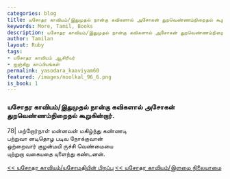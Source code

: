 ```yaml
---  
categories: blog  
title: யசோதர காவியம்/இதுமுதல் நான்கு கவிகளால் அசோகன் துறவெண்ணம்நிறைதல் கூறுகின்றார்.
keywords: More, Tamil, Books  
description: யசோதர காவியம்/இதுமுதல் நான்கு கவிகளால் அசோகன் துறவெண்ணம்நிறைதல் கூறுகின்றார்.
author: Tamilan  
layout: Ruby  
tags:     
- யசோதர காவியம் ஆசிரியர்
- ஐஞ்சிறு காப்பியங்கள்
permalink: yasodara_kaaviyam60  
featured: /images/noolkal_96_6.png  
is_book: 1
---  
```



### யசோதர காவியம்/இதுமுதல் நான்கு கவிகளால் அசோகன் துறவெண்ணம்நிறைதல் கூறுகின்றார்.

78| மற்றோர்நாள் மன்னவன் மகிழ்ந்து கண்ணடி  
பற்றுவா னடிதொழ படிவ நோக்குவான்  
ஒற்றைவார் குழன்மயி ருச்சி வெண்மையை  
யுற்றுறா வகையதை யுளைந்து கண்டனன்.

[<< யசோதர காவியம்/யசோமதியின் பிறப்பு](yasodara_kaaviyam59) [<< யசோதர காவியம்/இளமை நிலையாமை](yasodara_kaaviyam61)



